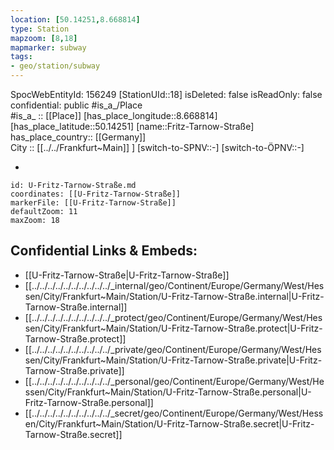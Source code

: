 ```yaml
---
location: [50.14251,8.668814] 
type: Station 
mapzoom: [8,18] 
mapmarker: subway 
tags:
- geo/station/subway
---
```

SpocWebEntityId: 156249
[StationUId::18] 
isDeleted: false
isReadOnly: false
confidential: public
#is_a_/Place  
#is_a_ :: [[Place]] 
[has_place_longitude::8.668814] 
[has_place_latitude::50.14251] 
[name::Fritz-Tarnow-Straße] 
has_place_country:: [[Germany]]  
City :: [[../../Frankfurt~Main]] ] 
[switch-to-SPNV::-] 
[switch-to-ÖPNV::-] 

-

```leaflet
id: U-Fritz-Tarnow-Straße.md
coordinates: [[U-Fritz-Tarnow-Straße]] 
markerFile: [[U-Fritz-Tarnow-Straße]] 
defaultZoom: 11 
maxZoom: 18
```


## Confidential Links & Embeds: 
- [[U-Fritz-Tarnow-Straße|U-Fritz-Tarnow-Straße]] 
- [[../../../../../../../../../../_internal/geo/Continent/Europe/Germany/West/Hessen/City/Frankfurt~Main/Station/U-Fritz-Tarnow-Straße.internal|U-Fritz-Tarnow-Straße.internal]] 
- [[../../../../../../../../../../_protect/geo/Continent/Europe/Germany/West/Hessen/City/Frankfurt~Main/Station/U-Fritz-Tarnow-Straße.protect|U-Fritz-Tarnow-Straße.protect]] 
- [[../../../../../../../../../../_private/geo/Continent/Europe/Germany/West/Hessen/City/Frankfurt~Main/Station/U-Fritz-Tarnow-Straße.private|U-Fritz-Tarnow-Straße.private]] 
- [[../../../../../../../../../../_personal/geo/Continent/Europe/Germany/West/Hessen/City/Frankfurt~Main/Station/U-Fritz-Tarnow-Straße.personal|U-Fritz-Tarnow-Straße.personal]] 
- [[../../../../../../../../../../_secret/geo/Continent/Europe/Germany/West/Hessen/City/Frankfurt~Main/Station/U-Fritz-Tarnow-Straße.secret|U-Fritz-Tarnow-Straße.secret]] 
